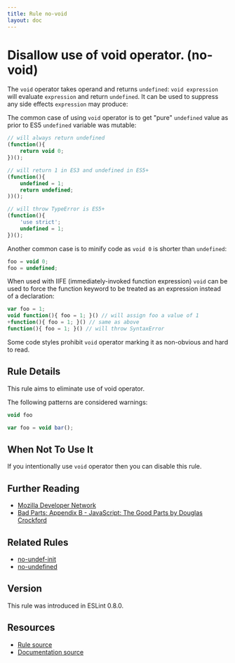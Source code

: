 ```yaml
---
title: Rule no-void
layout: doc
---
```

<!-- Note: No pull requests accepted for this file. See README.md in the root directory for details. -->
# Disallow use of void operator. (no-void)

The `void` operator takes operand and returns `undefined`: `void expression` will evaluate `expression` and return `undefined`. It can be used to suppress any side effects `expression` may produce:

The common case of using `void` operator is to get "pure" `undefined` value as prior to ES5 `undefined` variable was mutable:

```js
// will always return undefined
(function(){
    return void 0;
})();

// will return 1 in ES3 and undefined in ES5+
(function(){
    undefined = 1;
    return undefined;
))();

// will throw TypeError is ES5+
(function(){
    'use strict';
    undefined = 1;
})();
```

Another common case is to minify code as `void 0` is shorter than `undefined`:

```js
foo = void 0;
foo = undefined;
```

When used with IIFE (immediately-invoked function expression) `void` can be used to force the function keyword to be treated as an expression instead of a declaration:

```js
var foo = 1;
void function(){ foo = 1; }() // will assign foo a value of 1
+function(){ foo = 1; }() // same as above
function(){ foo = 1; }() // will throw SyntaxError
```

Some code styles prohibit `void` operator marking it as non-obvious and hard to read.

## Rule Details

This rule aims to eliminate use of void operator.

The following patterns are considered warnings:

```js
void foo
```

```js
var foo = void bar();
```

## When Not To Use It

If you intentionally use `void` operator then you can disable this rule.

## Further Reading

* [Mozilla Developer Network](https://developer.mozilla.org/en-US/docs/Web/JavaScript/Reference/Operators/void)
* [Bad Parts: Appendix B - JavaScript: The Good Parts by Douglas Crockford](http://oreilly.com/javascript/excerpts/javascript-good-parts/bad-parts.html)

## Related Rules

* [no-undef-init](no-undef-init)
* [no-undefined](no-undefined)

## Version

This rule was introduced in ESLint 0.8.0.

## Resources

* [Rule source](https://github.com/eslint/eslint/tree/master/lib/rules/no-void.js)
* [Documentation source](https://github.com/eslint/eslint/tree/master/docs/rules/no-void.md)
